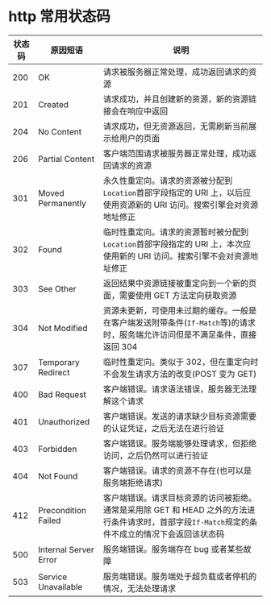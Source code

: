 # http 常用状态码

| 状态码 | 原因短语              | 说明                                                                                                                                              |
| ------ | --------------------- | ------------------------------------------------------------------------------------------------------------------------------------------------- |
| 200    | OK                    | 请求被服务器正常处理，成功返回请求的资源                                                                                                          |
| 201    | Created               | 请求成功，并且创建新的资源，新的资源链接会在响应中返回                                                                                            |
| 204    | No Content            | 请求成功，但无资源返回，无需刷新当前展示给用户的页面                                                                                              |
| 206    | Partial Content       | 客户端范围请求被服务器正常处理，成功返回请求的资源                                                                                                |
| 301    | Moved Permanently     | 永久性重定向。请求的资源被分配到`Location`首部字段指定的 URI 上，以后应使用资源新的 URI 访问。搜索引擎会对资源地址修正                            |
| 302    | Found                 | 临时性重定向。请求的资源暂时被分配到`Location`首部字段指定的 URI 上，本次应使用新的 URI 访问。搜索引擎不会对资源地址修正                          |
| 303    | See Other             | 返回结果中资源链接被重定向到一个新的页面，需要使用 GET 方法定向获取资源                                                                           |
| 304    | Not Modified          | 资源未更新，可使用未过期的缓存。一般是在客户端发送附带条件(`If-Match`等)的请求时，服务端允许访问但是不满足条件，直接返回 304                      |
| 307    | Temporary Redirect    | 临时性重定向。类似于 302，但在重定向时不会发生请求方法的改变(POST 变为 GET)                                                                       |
| 400    | Bad Request           | 客户端错误。请求语法错误，服务器无法理解这个请求                                                                                                  |
| 401    | Unauthorized          | 客户端错误。发送的请求缺少目标资源需要的认证凭证，之后无法在进行验证                                                                              |
| 403    | Forbidden             | 客户端错误。服务端能够处理请求，但拒绝访问，之后仍然可以进行验证                                                                                  |
| 404    | Not Found             | 客户端错误。请求的资源不存在(也可以是服务端拒绝请求)                                                                                              |
| 412    | Precondition Failed   | 客户端错误。请求目标资源的访问被拒绝。通常是采用除 GET 和 HEAD 之外的方法进行条件请求时，首部字段`If-Match`规定的条件不成立的情况下会返回该状态码 |
| 500    | Internal Server Error | 服务端错误。服务端存在 bug 或者某些故障                                                                                                           |
| 503    | Service Unavailable   | 服务端错误。服务端处于超负载或者停机的情况，无法处理请求                                                                                          |

